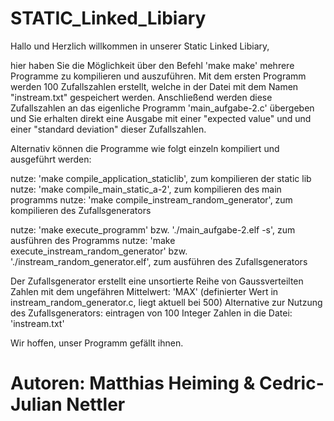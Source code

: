#  STATIC_Linked_Libiary 	

Hallo und Herzlich willkommen in unserer Static Linked Libiary,

hier haben Sie die Möglichkeit über den Befehl 'make make' mehrere Programme zu kompilieren und auszuführen.
Mit dem ersten Programm werden 100 Zufallszahlen erstellt, welche in der Datei mit dem Namen "instream.txt" gespeichert werden.
Anschließend werden diese Zufallszahlen an das eigenliche Programm 'main_aufgabe-2.c' übergeben und Sie erhalten direkt eine 
Ausgabe mit einer "expected value" und und einer "standard deviation" dieser Zufallszahlen.



Alternativ können die Programme wie folgt einzeln kompiliert und ausgeführt werden:

nutze: 'make compile_application_staticlib', zum kompilieren der static lib
nutze: 'make compile_main_static_a-2', zum kompilieren des main programms
nutze: 'make compile_instream_random_generator', zum kompilieren des Zufallsgenerators

nutze: 'make execute_programm' bzw. './main_aufgabe-2.elf -s', zum ausführen des Programms
nutze: 'make execute_instream_random_generator' bzw. './instream_random_generator.elf', zum ausführen des Zufallsgenerators

Der Zufallsgenerator erstellt eine unsortierte Reihe von Gaussverteilten Zahlen mit dem ungefähren Mittelwert: 'MAX' (definierter Wert in instream_random_generator.c, liegt aktuell bei 500)
Alternative zur Nutzung des Zufallsgenerators: eintragen von 100 Integer Zahlen in die Datei: 'instream.txt'




Wir hoffen, unser Programm gefällt ihnen.

# Autoren: 	Matthias Heiming & Cedric-Julian Nettler

		
